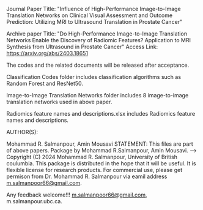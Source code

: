 Journal Paper Title: "Influence of High-Performance Image-to-Image Translation Networks on Clinical Visual Assessment and Outcome Prediction: Utilizing MRI to Ultrasound Translation in Prostate Cancer"

Archive paper Title: "Do High-Performance Image-to-Image Translation Networks Enable the Discovery of Radiomic Features? Application to MRI Synthesis from Ultrasound in Prostate Cancer"
Access Link: https://arxiv.org/abs/2403.18651

The codes and the related documents will be released after acceptance. 

Classification Codes folder includes classification algorithms such as Random Forest and ResNet50.

Image-to-Image Translation Networks folder includes 8 image-to-image translation networks used in above paper. 

Radiomics feature names and descriptions.xlsx includes Radiomics feature names and descriptions. 


AUTHOR(S):

Mohammad R. Salmanpour, Amin Mousavi
STATEMENT: This files are part of above papers. Package by Mohammad R.Salmanpour, Amin Mousavi. --> Copyright (C) 2024 Mohammad R. Salmanpour, University of British coulumbia. This package is distributed in the hope that it will be useful. It is flexible license for research products. For commercial use, please get permison from Dr. Mohammad R. Salmanpour via eamil address m.salmanpoor66@gmail.com.

Any feedback welcome!!! m.salmanpoor66@gmail.com, m.salmanpour.ubc.ca.
